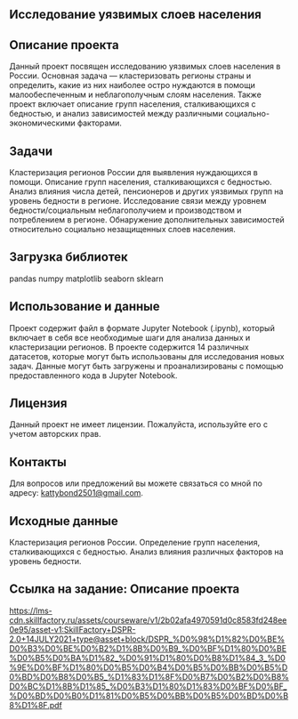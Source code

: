 ## Исследование уязвимых слоев населения
## Описание проекта
Данный проект посвящен исследованию уязвимых слоев населения в России. Основная задача — кластеризовать регионы страны и определить, какие из них наиболее остро нуждаются в помощи малообеспеченным и неблагополучным слоям населения. Также проект включает описание групп населения, сталкивающихся с бедностью, и анализ зависимостей между различными социально-экономическими факторами.

## Задачи
Кластеризация регионов России для выявления нуждающихся в помощи.
Описание групп населения, сталкивающихся с бедностью.
Анализ влияния числа детей, пенсионеров и других уязвимых групп на уровень бедности в регионе.
Исследование связи между уровнем бедности/социальным неблагополучием и производством и потреблением в регионе.
Обнаружение дополнительных зависимостей относительно социально незащищенных слоев населения.
## Загрузка библиотек
pandas
numpy
matplotlib
seaborn
sklearn
## Использование и данные
Проект содержит файл в формате Jupyter Notebook (.ipynb), который включает в себя все необходимые шаги для анализа данных и кластеризации регионов. В проекте содержится 14 различных датасетов, которые могут быть использованы для исследования новых задач. Данные могут быть загружены и проанализированы с помощью предоставленного кода в Jupyter Notebook.

## Лицензия
Данный проект не имеет лицензии. Пожалуйста, используйте его с учетом авторских прав.

## Контакты
Для вопросов или предложений вы можете связаться со мной по адресу: kattybond2501@gmail.com.

## Исходные данные
Кластеризация регионов России.
Определение групп населения, сталкивающихся с бедностью.
Анализ влияния различных факторов на уровень бедности.
## Ссылка на задание: Описание проекта
https://lms-cdn.skillfactory.ru/assets/courseware/v1/2b02afa4970591d0c8583fd248ee0e95/asset-v1:SkillFactory+DSPR-2.0+14JULY2021+type@asset+block/DSPR_%D0%98%D1%82%D0%BE%D0%B3%D0%BE%D0%B2%D1%8B%D0%B9_%D0%BF%D1%80%D0%BE%D0%B5%D0%BA%D1%82_%D0%91%D1%80%D0%B8%D1%84_3_%D0%9E%D0%BF%D1%80%D0%B5%D0%B4%D0%B5%D0%BB%D0%B5%D0%BD%D0%B8%D0%B5_%D1%83%D1%8F%D0%B7%D0%B2%D0%B8%D0%BC%D1%8B%D1%85_%D0%B3%D1%80%D1%83%D0%BF%D0%BF_%D0%BD%D0%B0%D1%81%D0%B5%D0%BB%D0%B5%D0%BD%D0%B8%D1%8F.pdf

